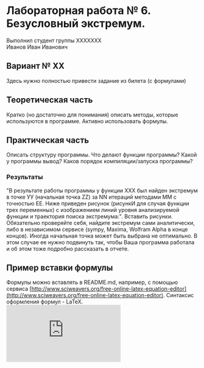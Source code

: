 # Лабораторная работа № 6. Безусловный экстремум.

Выполнил студент группы XXXXXXX  
Иванов Иван Иванович

## Вариант № XX
Здесь нужно полностью привести задание из билета (с формулами)

## Теоретическая часть
Кратко (но достаточно для понимания) описать методы, которые используются в программе. Активно использовать формулы.

## Практическая часть
Описать структуру программы. Что делают функции программы? Какой у программы вывод? Каков порядок компиляции/запуска программы?

### Результаты
"В результате работы программы у функции ХХХ был найден экстремум в точке УУ (начальная точка ZZ) за NN итераций методами MM с точностью EE. Ниже приведен рисунок (рисункИ для случая функции трех переменных) с изображением линий уровня анализируемой функции и траектория поиска экстремума:".
Вставить рисунки. Обязательно проверяйте себя, найдите экстремум сами аналитически, либо в независимом сервисе (sympy, Maxima, Wolfram Alpha в конце концов). Иногда начальная точка может быть выбрана не оптимально. В этом случае ее нужно подвинуть так, чтобы Ваша программа работала и об этом тоже подробно рассказать в отчете.

## Пример вставки формулы
Формулы можно вставлять в README.md, например, с помощью сервиса [http://www.sciweavers.org/free-online-latex-equation-editor](http://www.sciweavers.org/free-online-latex-equation-editor). Синтаксис оформления формул - LaTeX.
![equation](http://www.sciweavers.org/tex2img.php?eq=%5Cvec%7Bx%7D%5E%7Bn%2B1%7D%3D%5Cvec%7Bx%7D%5E%7Bn%7D%20%2B%20%5Calpha%5En%5Cvec%7Bp%7D%5E%7Bn%7D&bc=White&fc=Black&im=jpg&fs=12&ff=modern&edit=)
